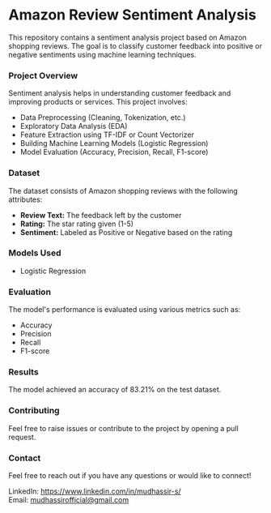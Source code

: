 # **Amazon Review Sentiment Analysis**
This repository contains a sentiment analysis project based on Amazon shopping reviews. The goal is to classify customer feedback into positive or negative sentiments using machine learning techniques.

### **Project Overview**
Sentiment analysis helps in understanding customer feedback and improving products or services. This project involves:

* Data Preprocessing (Cleaning, Tokenization, etc.)
* Exploratory Data Analysis (EDA)
* Feature Extraction using TF-IDF or Count Vectorizer
* Building Machine Learning Models (Logistic Regression)
* Model Evaluation (Accuracy, Precision, Recall, F1-score)

### **Dataset**
The dataset consists of Amazon shopping reviews with the following attributes:

* **Review Text:** The feedback left by the customer
* **Rating:** The star rating given (1-5)
* **Sentiment:** Labeled as Positive or Negative based on the rating

### **Models Used**
* Logistic Regression

### **Evaluation**
The model's performance is evaluated using various metrics such as:

* Accuracy
* Precision
* Recall
* F1-score

### **Results**
The model achieved an accuracy of 83.21% on the test dataset.

### **Contributing**
Feel free to raise issues or contribute to the project by opening a pull request.


### Contact
Feel free to reach out if you have any questions or would like to connect!

LinkedIn: https://www.linkedin.com/in/mudhassir-s/<br>
Email: mudhassirofficial@gmail.com
